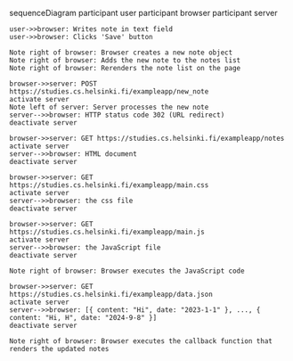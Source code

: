 sequenceDiagram
participant user
participant browser
participant server

    user->>browser: Writes note in text field
    user->>browser: Clicks 'Save' button

    Note right of browser: Browser creates a new note object
    Note right of browser: Adds the new note to the notes list
    Note right of browser: Rerenders the note list on the page

    browser->>server: POST https://studies.cs.helsinki.fi/exampleapp/new_note
    activate server
    Note left of server: Server processes the new note
    server-->>browser: HTTP status code 302 (URL redirect)
    deactivate server

    browser->>server: GET https://studies.cs.helsinki.fi/exampleapp/notes
    activate server
    server-->>browser: HTML document
    deactivate server

    browser->>server: GET https://studies.cs.helsinki.fi/exampleapp/main.css
    activate server
    server-->>browser: the css file
    deactivate server

    browser->>server: GET https://studies.cs.helsinki.fi/exampleapp/main.js
    activate server
    server-->>browser: the JavaScript file
    deactivate server

    Note right of browser: Browser executes the JavaScript code

    browser->>server: GET https://studies.cs.helsinki.fi/exampleapp/data.json
    activate server
    server-->>browser: [{ content: "Hi", date: "2023-1-1" }, ..., { content: "Hi, H", date: "2024-9-8" }]
    deactivate server

    Note right of browser: Browser executes the callback function that renders the updated notes
